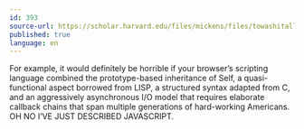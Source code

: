 ```yaml
---
id: 393
source-url: https://scholar.harvard.edu/files/mickens/files/towashitallaway.pdf
published: true
language: en
---
```

For example, it would definitely be horrible if your browser’s scripting language combined the prototype-based inheritance of Self, a quasi-functional aspect borrowed from LISP, a structured syntax adapted from C, and an aggressively asynchronous I/O model that requires elaborate callback chains that span multiple generations of hard-working Americans. OH NO I’VE JUST DESCRIBED JAVASCRIPT.
